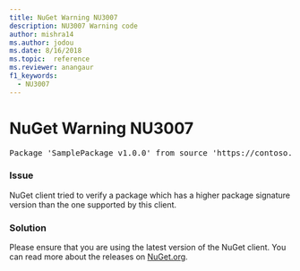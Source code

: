 ```yaml
---
title: NuGet Warning NU3007
description: NU3007 Warning code
author: mishra14
ms.author: jodou
ms.date: 8/16/2018
ms.topic:  reference
ms.reviewer: anangaur
f1_keywords: 
  - NU3007
---
```


# NuGet Warning NU3007

<pre>Package 'SamplePackage v1.0.0' from source 'https://contoso.com/index.json': The package signature format version is not supported. Updating your client may solve this problem.</pre>

### Issue

NuGet client tried to verify a package which has a higher package signature version than the one supported by this client.


### Solution

Please ensure that you are using the latest version of the NuGet client. You can read more about the releases on [NuGet.org](https://www.nuget.org/downloads).


